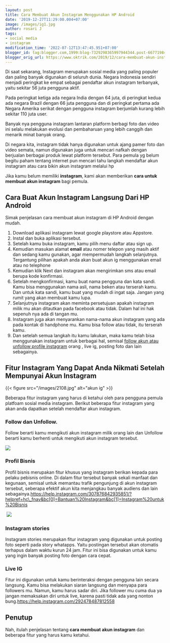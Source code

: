 ```yaml
---
layout: post
title: Cara Membuat Akun Instagram Menggunakan HP Android
date: '2019-12-27T11:29:00.004+07:00'
image: /images/ig1.jpg
author: rosari J
tags:
- social media
- instagram
modification_time: '2022-07-12T13:47:45.951+07:00'
blogger_id: tag:blogger.com,1999:blog-7329298365997944344.post-6677198431369260243
blogger_orig_url: https://www.oktrik.com/2019/12/cara-membuat-akun-instagram-menggunakan.html
---
```


Di saat sekarang, Instagram merupakan sosial media yang paling populer dan paling banyak digunakan di seluruh dunia. Negara Indonesia sendiri menjadi peringkat ke empat sebagai pendaftar akun instagram terbanyak, yaitu sekitar 56 juta pengguna aktif.


Pada peringkat ketiga ada negara India dengan 64 juta, di peringkat kedua ada negara Brazil dengan 66 juta pengguna dan di peringkat pertama ada Negara Amerika serikat dengan pengguna instagram berjumlah kurang lebih sekitar 110 juta user.


Banyak nya pengguna instagram lantaran platform berbagi foto dan video ini selalu melakukan evolusi dan pembaharuan yang lebih canggih dan menarik minat banyak orang.


Di negara kita, instagram tidak hanya digunakan untuk ajang pamer foto dan video semata, namun digunakan juga untuk mencari nafkah dengan berjualan berbagai produk lewat platform tersebut. Para pemula yg belum begitu paham tentang internet pun mencari tahu langkah mendaftar akun instagram atau cara bikin akun instagram melalui hp


Jika kamu belum memiliki **instagram**, kami akan memberikan **cara untuk membuat akun instagram** bagi pemula.









Cara Buat Akun Instagram Langsung Dari HP Android
-------------------------------------------------


Simak penjelasan cara membuat akun instagram di HP Android dengan mudah.


1. Download aplikasi instagram lewat google playstore atau Appstore.
2. Instal dan buka aplikasi tersebut.
3. Setelah kamu buka instagram, kamu pilih menu daftar atau sign up.
4. Kemudian masukan alamat **email** atau nomer telepon yang masih aktif dan sedang kamu gunakan, agar mempermudah langkah selanjutnya. Tergantung pilihan apakah anda akan buat akun ig menggunakan email atau no telephone
5. Kemudian klik Next dan instagram akan mengirimkan sms atau email berupa kode konfirmasi.
6. Setelah mengkonfirmasi, kamu buat nama pengguna dan kata sandi. Kamu bisa menggunakan nama asli, nama beken atau terserah kamu. Dan untuk kata sandi, kamu buat yang mudah di ingat saja. Jangan yang rumit yang akan membuat kamu lupa.
7. Selanjutnya instagram akan meminta persetujuan apakah instagram milik mu akan ditautkan pada facebook atau tidak. Dalam hal ini hak sepenuh nya ada di tangan mu.
8. Instagram juga akan menyarankan nama-nama akun instagram yang ada pada kontak di handphone mu. Kamu bisa follow atau tidak, itu terserah kamu.
9. Dan setelah semua langkah itu kamu lakukan, maka kamu telah bisa menggunakan instagram untuk berbagai hal, semisal [follow akun atau unfollow profile instagram](https://www.oktrik.com/2019/12/cara-follow-unfollow-instagram-orang.html) orang , live ig, posting foto dan lain sebagainya.









Fitur Instagram Yang Dapat Anda Nikmati Setelah Mempunyai Akun Instagram
------------------------------------------------------------------------
{{< figure src="/images/2108.jpg" alt="akun ig" >}}

Beberapa fitur instagram yang harus di ketahui oleh para pengguna pemula platfoam sosial media instagram. Berikut beberapa fitur instagram yang akan anda dapatkan setelah mendaftar akun instagram.


### Follow dan Unfollow.


Follow berarti kamu mengikuti akun instagram milik orang lain dan Unfollow berarti kamu berhenti untuk mengikuti akun instagram tersebut.









[![](https://blogger.googleusercontent.com/img/b/R29vZ2xl/AVvXsEhGsVcNdfAT50gUR9awSwbddfH07pHNacW40-nGHqIfJwxUI8c5-jty_sRWqOjYV0oHxaPIzM06wbdcge9JGrorFrLmEQvwX46yMNTNS1Wh4oO0nzLcRFZZ-yprbmkBAP9ME2qgSLFOvljWKaTtW71sspTvg87weaeZtgnl4oUF2Mrct-YqWhrumocYEA/s600/5WMnlcN_640x373.jpg)](https://blogger.googleusercontent.com/img/b/R29vZ2xl/AVvXsEhGsVcNdfAT50gUR9awSwbddfH07pHNacW40-nGHqIfJwxUI8c5-jty_sRWqOjYV0oHxaPIzM06wbdcge9JGrorFrLmEQvwX46yMNTNS1Wh4oO0nzLcRFZZ-yprbmkBAP9ME2qgSLFOvljWKaTtW71sspTvg87weaeZtgnl4oUF2Mrct-YqWhrumocYEA/s640/5WMnlcN_640x373.jpg)


### Profil Bisnis


Profil bisnis merupakan fitur khusus yang instagram berikan kepada para pelaku pebisnis online. Di dalam fitur tersebut banyak sekali manfaat dan kegunaan, semisal untuk memantau trafik pengunjung di akun instagram tersebut, seberapa efektif akun kita menjangkau banyak audiens dan lain sebagainya.https://help.instagram.com/307876842935851/?helpref=hc\_fnav&bc[0]=Bantuan%20Instagram&bc[1]=Instagram%20untuk%20Bisnis









 [![](https://blogger.googleusercontent.com/img/b/R29vZ2xl/AVvXsEi8Oyoqr9L65v2kPiXwdf4TCmU8WBGv7xsUUuX5i_LZesJNkCGpx9itblm5czg5FR9We7dPDnLmuhctjaX8tmQwVb7MlYqZyhFFcrkUDiDpLg1daAq86TFwIW3SPmTAd2C_ESs1yr2r6A34tRxNWzYl2ujWS5fhn-pSMYU54l7sAeI4OWg1H-Ra1bw0Ug/w640-h344/akun-bisnis-instagram-untuk-apa_640x344.jpg)](https://blogger.googleusercontent.com/img/b/R29vZ2xl/AVvXsEi8Oyoqr9L65v2kPiXwdf4TCmU8WBGv7xsUUuX5i_LZesJNkCGpx9itblm5czg5FR9We7dPDnLmuhctjaX8tmQwVb7MlYqZyhFFcrkUDiDpLg1daAq86TFwIW3SPmTAd2C_ESs1yr2r6A34tRxNWzYl2ujWS5fhn-pSMYU54l7sAeI4OWg1H-Ra1bw0Ug/s640/akun-bisnis-instagram-untuk-apa_640x344.jpg)







### Instagram stories


Instagram stories merupakan fitur instagram yang digunakan untuk posting foto seperti pada story whatapps. Yaitu postingan tersebut akan otomatis terhapus dalam waktu kurun 24 jam. Fitur ini bisa digunakan untuk kamu yang ingin banyak posting foto dengan cara cepat.


### Live IG


Fitur ini digunakan untuk kamu berinteraksi dengan pengguna lain secara langsung. Kamu bisa melakukan siaran langsung dan menyapa para followers mu. Namun, kamu harus sadar diri. Jika follower mu cuma dua ya jangan memaksakan diri untuk live, karena pasti tidak ada yang nonton bung.https://help.instagram.com/292478487812558









Penutup
-------


Nah, itulah penjelasan tentang **cara membuat akun instagram** dan beberapa fitur yang harus kamu ketahui.


 

